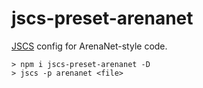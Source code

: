 jscs-preset-arenanet
====================

[JSCS](http://jscs.info) config for ArenaNet-style code.

```
> npm i jscs-preset-arenanet -D
> jscs -p arenanet <file>
```
